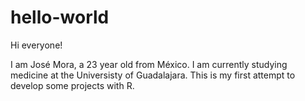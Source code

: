 # hello-world

Hi everyone!

I am José Mora, a 23 year old from México. I am currently studying medicine at the Universisty of Guadalajara. 
This is my first attempt to develop some projects with R.
